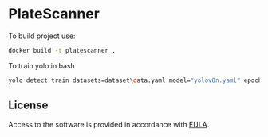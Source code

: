 # PlateScanner

To build project use:
```bash
docker build -t platescanner .
```

To train yolo in bash
```bash
yolo detect train datasets=dataset\data.yaml model="yolov8n.yaml" epochs=1
```

## License

Access to the software is provided in accordance with [EULA](LICENSE).